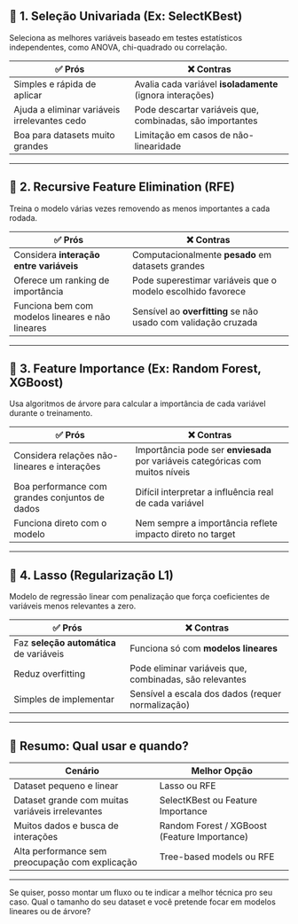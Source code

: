## 🔎 **1. Seleção Univariada (Ex: SelectKBest)**

Seleciona as melhores variáveis baseado em testes estatísticos independentes, como ANOVA, chi-quadrado ou correlação.

|✅ **Prós**|❌ **Contras**|
|---|---|
|Simples e rápida de aplicar|Avalia cada variável **isoladamente** (ignora interações)|
|Ajuda a eliminar variáveis irrelevantes cedo|Pode descartar variáveis que, combinadas, são importantes|
|Boa para datasets muito grandes|Limitação em casos de não-linearidade|

---

## 🔎 **2. Recursive Feature Elimination (RFE)**

Treina o modelo várias vezes removendo as menos importantes a cada rodada.

|✅ **Prós**|❌ **Contras**|
|---|---|
|Considera **interação entre variáveis**|Computacionalmente **pesado** em datasets grandes|
|Oferece um ranking de importância|Pode superestimar variáveis que o modelo escolhido favorece|
|Funciona bem com modelos lineares e não lineares|Sensível ao **overfitting** se não usado com validação cruzada|

---

## 🔎 **3. Feature Importance (Ex: Random Forest, XGBoost)**

Usa algoritmos de árvore para calcular a importância de cada variável durante o treinamento.

|✅ **Prós**|❌ **Contras**|
|---|---|
|Considera relações não-lineares e interações|Importância pode ser **enviesada** por variáveis categóricas com muitos níveis|
|Boa performance com grandes conjuntos de dados|Difícil interpretar a influência real de cada variável|
|Funciona direto com o modelo|Nem sempre a importância reflete impacto direto no target|

---

## 🔎 **4. Lasso (Regularização L1)**

Modelo de regressão linear com penalização que força coeficientes de variáveis menos relevantes a zero.

|✅ **Prós**|❌ **Contras**|
|---|---|
|Faz **seleção automática** de variáveis|Funciona só com **modelos lineares**|
|Reduz overfitting|Pode eliminar variáveis que, combinadas, são relevantes|
|Simples de implementar|Sensível a escala dos dados (requer normalização)|

---

## 🔎 **Resumo: Qual usar e quando?**

|Cenário|Melhor Opção|
|---|---|
|Dataset pequeno e linear|Lasso ou RFE|
|Dataset grande com muitas variáveis irrelevantes|SelectKBest ou Feature Importance|
|Muitos dados e busca de interações|Random Forest / XGBoost (Feature Importance)|
|Alta performance sem preocupação com explicação|Tree-based models ou RFE|

---

Se quiser, posso montar um fluxo ou te indicar a melhor técnica pro seu caso. Qual o tamanho do seu dataset e você pretende focar em modelos lineares ou de árvore?